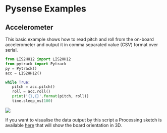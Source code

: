 # Pysense Examples

## Accelerometer

This basic example shows how to read pitch and roll from the on-board accelerometer and output it in comma separated value \(CSV) format over serial.

```python
from LIS2HH12 import LIS2HH12
from pytrack import Pytrack
py = Pytrack()
acc = LIS2HH12()

while True:
   pitch = acc.pitch()
   roll = acc.roll()
   print('{},{}'.format(pitch, roll))
   time.sleep_ms(100)
```

![](../gitbook/assets/accelerometer_visualiser%20%281%29.png)

If you want to visualise the data output by this script a Processing sketch is available [here](https://github.com/pycom/pycom-libraries/tree/master/examples/pytrack_pysense_accelerometer) that will show the board orientation in 3D.

